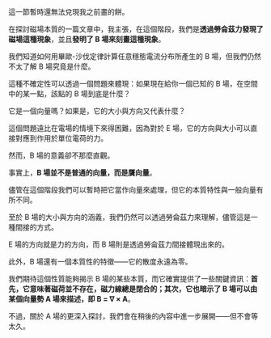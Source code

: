 
這一節暫時還無法兌現我之前畫的餅。

在探討磁場本質的一篇文章中，我主張，在這個階段，我們是**透過勞侖茲力發現了磁場這種現象**，並且**發明了 B 場來刻畫這種現象**。

我們知道如何用畢歐-沙伐定律計算任意穩態電流分布所產生的 B 場，但我們仍然不太了解 B 場究竟是什麼。  

這種不確定性可以透過一個問題來體現：如果現在給你一個已知的 B 場，在空間中的某一點，該點的 B 場到底是什麼？

它是一個向量嗎？如果是，它的大小與方向又代表什麼？

這個問題遠比在電場的情境下來得困難，因為對於 E 場，它的方向與大小可以直接對應到作用於單位電荷的力。

然而，B 場的意義卻不那麼直觀。  

事實上，**B 場並不是普通的向量，而是贋向量**。

儘管在這個階段我們可以暫時把它當作向量來處理，但它的本質特性與一般向量有所不同。

至於 B 場的大小與方向的涵義，我們仍然可以透過勞侖茲力來理解，儘管這是一種間接的方式。

E 場的方向就是力的方向，而 B 場則是透過勞侖茲力間接體現出來的。

此外，B 場還有一個本質性的特徵——它的散度永遠為零。

我們期待這個性質能夠揭示 B 場的某些本質，而它確實提供了一些關鍵資訊：**首先，它意味著磁荷並不存在，磁力線總是閉合的；其次，它也暗示了 B 場可以由某個向量勢 A 場來描述，即 B = ∇ × A**。

不過，關於 A 場的更深入探討，我們會在稍後的內容中進一步展開——但不會等太久。
